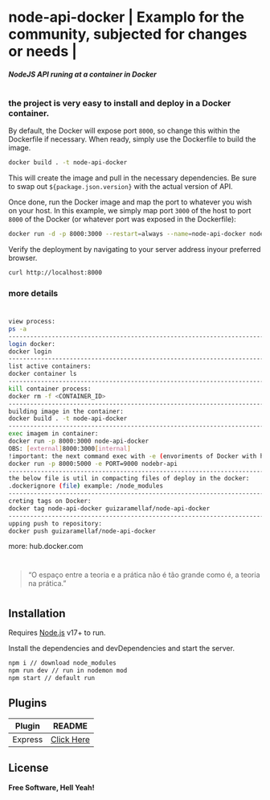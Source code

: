 # node-api-docker | Examplo for the community, subjected for changes or needs |
##### NodeJS API _runing_ at a container in Docker
#
#
### the project is very easy to install and deploy in a Docker container.
By default, the Docker will expose port `8000`, so change this within the
Dockerfile if necessary. When ready, simply use the Dockerfile to
build the image.
```sh
docker build . -t node-api-docker
```
This will create the image and pull in the necessary dependencies.
Be sure to swap out `${package.json.version}` with the actual
version of API.

Once done, run the Docker image and map the port to whatever you wish on
your host. In this example, we simply map port `3000` of the host to
port `8000` of the Docker (or whatever port was exposed in the Dockerfile):
```sh
docker run -d -p 8000:3000 --restart=always --name=node-api-docker node-api-docker
```
Verify the deployment by navigating to your server address inyour preferred browser.
```sh
curl http://localhost:8000
```
### more details
#
```sh
view process:
ps -a
----------------------------------------------------------------------------------------------
login docker:
docker login
----------------------------------------------------------------------------------------------
list active containers:
docker container ls
----------------------------------------------------------------------------------------------
kill container process:
docker rm -f <CONTAINER_ID>
----------------------------------------------------------------------------------------------
building image in the container:
docker build . -t node-api-docker
----------------------------------------------------------------------------------------------
exec imagem in container:
docker run -p 8000:3000 node-api-docker
OBS: [external]8000:3000[internal]
!important: the next command exec with -e (envoriments of Docker with high priority)
docker run -p 8000:5000 -e PORT=9000 nodebr-api
----------------------------------------------------------------------------------------------
the below file is util in compacting files of deploy in the docker:
.dockerignore (file) example: /node_modules
----------------------------------------------------------------------------------------------
creting tags on Docker:
docker tag node-api-docker guizaramellaf/node-api-docker
----------------------------------------------------------------------------------------------
upping push to repository:
docker push guizaramellaf/node-api-docker
```
more: hub.docker.com

#
#
> “O espaço entre a teoria e a prática não é tão grande como é, a teoria na prática.”
#
#

## Installation

Requires [Node.js](https://nodejs.org/) v17+ to run.

Install the dependencies and devDependencies and start the server.

```sh
npm i // download node_modules
npm run dev // run in nodemon mod
npm start // default run
```

## Plugins

| Plugin | README |
| ------ | ------ |
| Express | [Click Here](http://expressjs.com) |

## License
**Free Software, Hell Yeah!**

[//]: # (These are reference links used in the body of this note and get stripped out when the markdown processor does its job. There is no need to format nicely because it shouldn't be seen. Thanks SO - http://stackoverflow.com/questions/4823468/store-comments-in-markdown-syntax)

   [dill]: <https://github.com/joemccann/dillinger>
   [git-repo-url]: <https://github.com/joemccann/dillinger.git>
   [john gruber]: <http://daringfireball.net>
   [df1]: <http://daringfireball.net/projects/markdown/>
   [markdown-it]: <https://github.com/markdown-it/markdown-it>
   [Ace Editor]: <http://ace.ajax.org>
   [node.js]: <http://nodejs.org>
   [Twitter Bootstrap]: <http://twitter.github.com/bootstrap/>
   [jQuery]: <http://jquery.com>
   [@tjholowaychuk]: <http://twitter.com/tjholowaychuk>
   [express]: <http://expressjs.com>


   [PlDb]: <https://expressjs.com/pt-br/>
   [PlGh]: <https://expressjs.com/pt-br/>
   [PlGd]: <https://expressjs.com/pt-br/>
   [PlOd]: <https://expressjs.com/pt-br/>
   [PlMe]: <https://expressjs.com/pt-br/>
   [PlGa]: <https://expressjs.com/pt-br/>

